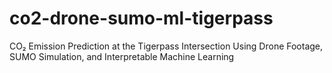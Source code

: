 # co2-drone-sumo-ml-tigerpass

CO₂ Emission Prediction at the Tigerpass Intersection Using Drone Footage, SUMO Simulation, and Interpretable Machine Learning
